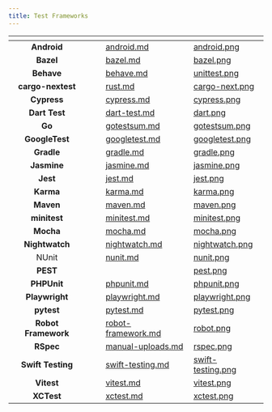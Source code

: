 ```yaml
---
title: Test Frameworks
---
```


<table data-view="cards"><thead><tr><th align="center"></th><th data-hidden></th><th data-hidden></th><th data-hidden data-card-target data-type="content-ref"></th><th data-hidden data-card-cover data-type="files"></th></tr></thead><tbody><tr><td align="center"><strong>Android</strong></td><td></td><td></td><td><a href="../../flaky-tests/get-started/frameworks/android.md">android.md</a></td><td><a href="../assets/android.png">android.png</a></td></tr><tr><td align="center"><strong>Bazel</strong></td><td></td><td></td><td><a href="../../flaky-tests/get-started/frameworks/bazel.md">bazel.md</a></td><td><a href="../assets/bazel.png">bazel.png</a></td></tr><tr><td align="center"><strong>Behave</strong></td><td></td><td></td><td><a href="../../flaky-tests/get-started/frameworks/behave.md">behave.md</a></td><td><a href="../assets/unittest.png">unittest.png</a></td></tr><tr><td align="center"><strong>cargo-nextest</strong></td><td></td><td></td><td><a href="../../flaky-tests/get-started/frameworks/rust.md">rust.md</a></td><td><a href="../assets/cargo-next.png">cargo-next.png</a></td></tr><tr><td align="center"><strong>Cypress</strong></td><td></td><td></td><td><a href="../../flaky-tests/get-started/frameworks/cypress.md">cypress.md</a></td><td><a href="../assets/cypress.png">cypress.png</a></td></tr><tr><td align="center"><strong>Dart Test</strong></td><td></td><td></td><td><a href="../../flaky-tests/get-started/frameworks/dart-test.md">dart-test.md</a></td><td><a href="../assets/dart.png">dart.png</a></td></tr><tr><td align="center"><strong>Go</strong></td><td></td><td></td><td><a href="../../flaky-tests/get-started/frameworks/gotestsum.md">gotestsum.md</a></td><td><a href="../assets/gotestsum.png">gotestsum.png</a></td></tr><tr><td align="center"><strong>GoogleTest</strong></td><td></td><td></td><td><a href="../../flaky-tests/get-started/frameworks/googletest.md">googletest.md</a></td><td><a href="../assets/googletest.png">googletest.png</a></td></tr><tr><td align="center"><strong>Gradle</strong></td><td></td><td></td><td><a href="../../flaky-tests/get-started/frameworks/gradle.md">gradle.md</a></td><td><a href="../assets/gradle.png">gradle.png</a></td></tr><tr><td align="center"><strong>Jasmine</strong></td><td></td><td></td><td><a href="../../flaky-tests/get-started/frameworks/jasmine.md">jasmine.md</a></td><td><a href="../assets/jasmine.png">jasmine.png</a></td></tr><tr><td align="center"><strong>Jest</strong></td><td></td><td></td><td><a href="../../flaky-tests/get-started/frameworks/jest.md">jest.md</a></td><td><a href="../assets/jest.png">jest.png</a></td></tr><tr><td align="center"><strong>Karma</strong></td><td></td><td></td><td><a href="../../flaky-tests/get-started/frameworks/karma.md">karma.md</a></td><td><a href="../assets/karma.png">karma.png</a></td></tr><tr><td align="center"><strong>Maven</strong></td><td></td><td></td><td><a href="../../flaky-tests/get-started/frameworks/maven.md">maven.md</a></td><td><a href="../assets/maven.png">maven.png</a></td></tr><tr><td align="center"><strong>minitest</strong></td><td></td><td></td><td><a href="../../flaky-tests/get-started/frameworks/minitest.md">minitest.md</a></td><td><a href="../assets/minitest.png">minitest.png</a></td></tr><tr><td align="center"><strong>Mocha</strong></td><td></td><td></td><td><a href="../../flaky-tests/get-started/frameworks/mocha.md">mocha.md</a></td><td><a href="../assets/mocha.png">mocha.png</a></td></tr><tr><td align="center"><strong>Nightwatch</strong></td><td></td><td></td><td><a href="../../flaky-tests/get-started/frameworks/nightwatch.md">nightwatch.md</a></td><td><a href="../assets/nightwatch.png">nightwatch.png</a></td></tr><tr><td align="center">NUnit</td><td></td><td></td><td><a href="../../flaky-tests/get-started/frameworks/nunit.md">nunit.md</a></td><td><a href="../assets/nunit.png">nunit.png</a></td></tr><tr><td align="center"><strong>PEST</strong></td><td></td><td></td><td></td><td><a href="../assets/pest.png">pest.png</a></td></tr><tr><td align="center"><strong>PHPUnit</strong></td><td></td><td></td><td><a href="../../flaky-tests/get-started/frameworks/phpunit.md">phpunit.md</a></td><td><a href="../assets/phpunit.png">phpunit.png</a></td></tr><tr><td align="center"><strong>Playwright</strong></td><td></td><td></td><td><a href="../../flaky-tests/get-started/frameworks/playwright.md">playwright.md</a></td><td><a href="../assets/playwright.png">playwright.png</a></td></tr><tr><td align="center"><strong>pytest</strong></td><td></td><td></td><td><a href="../../flaky-tests/get-started/frameworks/pytest.md">pytest.md</a></td><td><a href="../assets/pytest.png">pytest.png</a></td></tr><tr><td align="center"><strong>Robot Framework</strong></td><td></td><td></td><td><a href="../../flaky-tests/get-started/frameworks/robot-framework.md">robot-framework.md</a></td><td><a href="../assets/robot.png">robot.png</a></td></tr><tr><td align="center"><strong>RSpec</strong></td><td></td><td></td><td><a href="../../flaky-tests/get-started/frameworks/rspec/manual-uploads.md">manual-uploads.md</a></td><td><a href="../assets/rspec.png">rspec.png</a></td></tr><tr><td align="center"><strong>Swift Testing</strong></td><td></td><td></td><td><a href="../../flaky-tests/get-started/frameworks/swift-testing.md">swift-testing.md</a></td><td><a href="../assets/swift-testing.png">swift-testing.png</a></td></tr><tr><td align="center"><strong>Vitest</strong></td><td></td><td></td><td><a href="../../flaky-tests/get-started/frameworks/vitest.md">vitest.md</a></td><td><a href="../assets/vitest.png">vitest.png</a></td></tr><tr><td align="center"><strong>XCTest</strong></td><td></td><td></td><td><a href="../../flaky-tests/get-started/frameworks/xctest.md">xctest.md</a></td><td><a href="../assets/xctest.png">xctest.png</a></td></tr></tbody></table>

